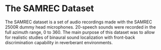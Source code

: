 # The SAMREC Dataset

The SAMREC dataset is a set of audio recordings made with the SAMREC 2500R dummy head microphones. 20-speech sounds were recorded in the full azimuth range, 0 to 360. The main purpose of this dataset was to allow for realistic studies of binaural sound localization with front-back discrimination capability in reverberant environments.
